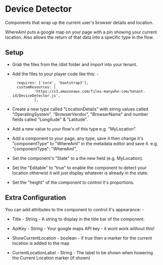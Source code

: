 # Device Detector

Components that wrap up the current user's browser details and location.

WhereAmI        puts a google map on your page with a pin showing your current location.  Also allows the return of that data into a specific type in the flow.


## Setup

- Grab the files from the /dist folder and import into your tenant.

- Add the files to your player code like this: -

        requires: ['core', 'bootstrap3'],
        customResources: [
                'https://s3.amazonaws.com/files-manywho-com/tenant-id/DeviceDetector.js',
                ],


- Create a new type called "LocationDetails" with string values called "OperatingSystem", "BrowserVendor", "BrowserName" and number fields called "Longitude" & "Latitude".

- Add a new value to your flow's of this type e.g. "MyLocation".

- Add a component to your page, any type, save it then change it's "componentType" to "WhereAmI" in the metadata editor and save it.
e.g. 
            "componentType": "WhereAmI",

- Set the component's "State" to a the new field (e.g. MyLocation). 

- Set the "Editable" to "true" to enable the component to detect your location otherwist it will just display whatever is already in the state.

- Set the "height" of the component to control it's proportions.


## Extra Configuration

You can add attributes to the component to control it's appearance: -

- Title  - String - A string to display in the title bar of the component.

- ApiKey - String - Your google maps API key - it wont work without this!

- ShowCurrentLocation - boolean - if true then a marker for the current location is added to the map

- CurrentLocationLabel - String - The label to be shown when howering the Current Location marker (if shown)
